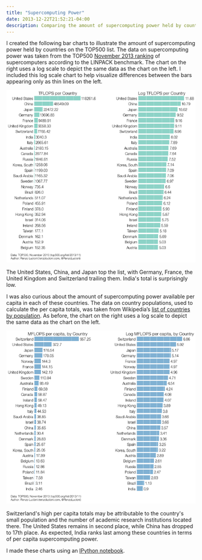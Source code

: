 ```yaml
---
title: "Supercomputing Power"
date: 2013-12-22T21:52:21-04:00
description: Comparing the amount of supercomputing power held by countries on the TOP500 list.
---
```


I created the following bar charts to illustrate the amount of supercomputing power held by countries on the TOP500 list. The data on supercomputing power was taken from the TOP500 [November 2013 ranking](https://www.top500.org/list/2013/11/) of supercomputers according to the LINPACK benchmark. The chart on the right uses a log scale to depict the same data as the chart on the left. I included this log scale chart to help visualize differences between the bars appearing only as thin lines on the left.

![Bar chart of TFLOPS per country](tflops-per-country.png)

The United States, China, and Japan top the list, with Germany, France, the United Kingdom and Switzerland trailing them. India's total is surprisingly low.

I was also curious about the amount of supercomputing power available per capita in each of these countries. The data on country populations, used to calculate the per capita totals, was taken from Wikipedia’s [list of countries by population](https://en.wikipedia.org/wiki/List_of_countries_by_population). As before, the chart on the right uses a log scale to depict the same data as the chart on the left.

![Bar chart of MFLOPS per capita, by country](mflops-per-capita.png)

Switzerland's high per capita totals may be attributable to the country's small population and the number of academic research institutions located there. The United States remains in second place, while China has dropped to 17th place. As expected, India ranks last among these countries in terms of per capita supercomputing power.

I made these charts using an [IPython notebook](https://nbviewer.ipython.org/gist/rlucioni/b92e848ae1da41ffa452).
